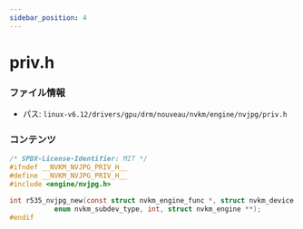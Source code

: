 ```yaml
---
sidebar_position: 4
---
```

# priv.h

### ファイル情報

- パス: `linux-v6.12/drivers/gpu/drm/nouveau/nvkm/engine/nvjpg/priv.h`

### コンテンツ

```h
/* SPDX-License-Identifier: MIT */
#ifndef __NVKM_NVJPG_PRIV_H__
#define __NVKM_NVJPG_PRIV_H__
#include <engine/nvjpg.h>

int r535_nvjpg_new(const struct nvkm_engine_func *, struct nvkm_device *,
		   enum nvkm_subdev_type, int, struct nvkm_engine **);
#endif

```
